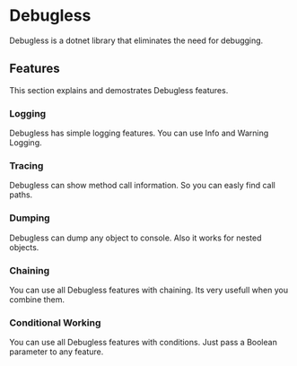 # Debugless

Debugless is a dotnet library that eliminates the need for debugging.

## Features

This section explains and demostrates Debugless features.

### Logging

Debugless has simple logging features. You can use Info and Warning Logging.


### Tracing

Debugless can show method call information. So you can easly find call paths.


### Dumping

Debugless can dump any object to console. Also it works for nested objects.


### Chaining

You can use all Debugless features with chaining. Its very usefull when you combine them.


### Conditional Working

You can use all Debugless features with conditions. Just pass a Boolean parameter to any feature.
